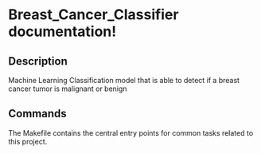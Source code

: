 # Breast_Cancer_Classifier documentation!

## Description

Machine Learning Classification model that is able to detect if a breast cancer tumor is malignant or benign

## Commands

The Makefile contains the central entry points for common tasks related to this project.


